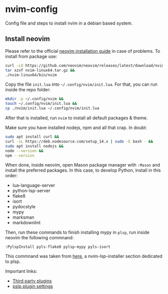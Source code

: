 # nvim-config
Config file and steps to install nvim in a debian based system.

## Install neovim

Please refer to the official [neovim installation guide](https://github.com/neovim/neovim/wiki/Installing-Neovim) in case of problems. To install from package use:
```bash
curl -LO https://github.com/neovim/neovim/releases/latest/download/nvim-linux64.tar.gz &&
tar xzvf nvim-linux64.tar.gz &&
./nvim-linux64/bin/nvim
````
Copy the file `init.lua` into `~/.config/nvim/init.lua`. For that, you can run inside the repo folder:
```bash
mkdir -p ~/.config/nvim &&
touch ~/.config/nvim/init.lua &&
cp ./nvim/init.lua ~/.config/nvim/init.lua
```

After that is installed, run `nvim` to install all default packages & theme.

Make sure you have installed nodejs, npm and all that crap. In doubt:
```bash
sudo apt install curl &&
curl -sL https://deb.nodesource.com/setup_14.x | sudo -E bash - &&
sudo apt install nodejs &&
node --version &&
npm --version
```

When done, inside neovim, open Mason package manager with `:Mason` and install the preferred packages. In this case, to develop Python, install in this order:
- lua-language-server
- python-lsp-server
- flake8
- isort
- pydocstyle
- mypy
- marksman
- markdownlint

Then, run these commands to finish installing mypy in `plsp`, run inside neovim the following commnand:
```
:PylspInstall pyls-flake8 pylsp-mypy pyls-isort
```

This commnand was taken from [here](https://github.com/williamboman/nvim-lsp-installer/blob/main/lua/nvim-lsp-installer/servers/pylsp/README.md|), a nvim-lsp-installer section dedicated to plsp.


Important links:
- [Third party plugins](https://github.com/williamboman/nvim-lsp-installer/blob/main/lua/nvim-lsp-installer/servers/pylsp/README.md)
- [pslp plugin settings](https://github.com/palantir/python-language-server/issues/190#issuecomment-810880941)

